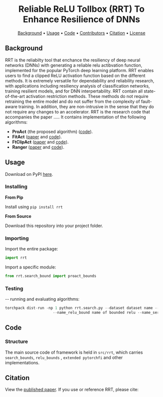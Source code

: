 <h1 align="center">
  <br/>
    Reliable ReLU Tollbox (RRT) To Enhance Resilience of DNNs 
  </br>
</h1>
<p align="center">
<a href="#background">Background</a> •
<a href="#usage">Usage</a> •
<a href="#code">Code</a> •
<a href="#contributors">Contributors</a> •
<a href="#citation">Citation</a> •
<a href="#license">License</a>
</p>

## Background
RRT is the reliabilty tool that enchance the resiliency of deep neural networks (DNNs) with generating a reliable relu actibvation function, implemented for the popular PyTorch deep learning platform.
RRT enables users to find a clipped ReLU activation function based on the different methods.  It is extremely versatile for dependability and reliability research, with applications including resiliency analysis of classification networks, training resilient models, and for DNN interpertability. RRT contain all state-of-the-art activation restriction methods. These methods do not require retraining the entire model and do not suffer from the complexity of fault-aware training. In addition, they are non-intrusive in the sense that they do not require any changes to an accelerator. RRT is the research code that accompanies the paper ..... It contains implementation of the following algorithms:

* **ProAct** (the proposed algorithm) ([code](https://github.com/hamidmousavi0/reliable-relu-toolbox/blob/master/src/search_bound/proact.py)).
* **FitAct** ([paper](https://arxiv.org/pdf/2112.13544) and [code](https://github.com/hamidmousavi0/reliable-relu-toolbox/blob/master/src/search_bound/fitact.py)).
* **FtClipAct** ([paper](https://arxiv.org/pdf/1912.00941) and [code](https://github.com/hamidmousavi0/reliable-relu-toolbox/blob/master/src/search_bound/ftclip.py)).
* **Ranger** ([paper](https://arxiv.org/pdf/2003.13874) and [code](https://github.com/hamidmousavi0/reliable-relu-toolbox/blob/master/src/search_bound/ranger.py)).

## Usage

Download on PyPI [here]().

### Installing

**From Pip**

Install using `pip install rrt`

**From Source**

Download this repository into your project folder.

### Importing

Import the entire package:

```python
import rrt
```

Import a specific module:

```python
from rrt.search_bound import proact_bounds 
```

### Testing
-- running and evaluating algorithms: 
```python
torchpack dist-run -np 1 python rrt.search.py --dataset dataset name --data_path path to the dataset --model then name of the model --init_from pretrained file path \
                      --name_relu_bound name of bounded relu --name_serach_bound name of search algorithm --bounds_type type of thresholds --bitflip value representaiton
```


## Code

### Structure

The main source code of framework is held in `src/rrt`, which carries `search_bounds`, `relu_bounds` , `extended pytorchfi` and other  implementations.


## Citation

View the [published paper](). If you use or reference RRT, please cite:

```

```
